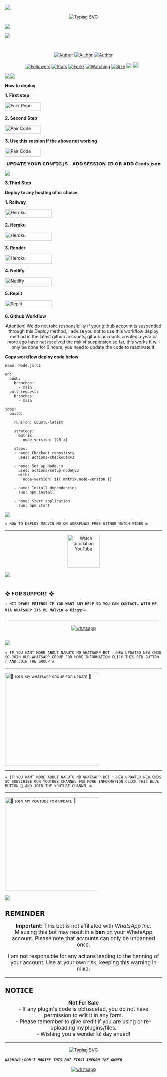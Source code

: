 <a><img src='https://i.imgur.com/HO8U7W1.jpeg'/>

</p> <p align="center">
<a href="https://git.io/typing-svg"><img src="https://readme-typing-svg.demolab.com?font=Rubik+Dirt&size=65&pause=1000&color=F72C3F&background=FF20A500&center=true&vCenter=true&width=1000&height=150&lines=NARUTO+MD;MADE+BY+DESTINY+TECH" alt="Typing SVG" /></a>

<a><img src='https://i.imgur.com/HO8U7W1.jpeg'/>

<img align="center" height="auto"
src="https://cardivo.vercel.app/api?name=MALVIN%20MD&description=🥂THE%20WORLD%20BEST%20WHATSAPP%20BOT%★%20CREATED%20BY%20MALVIN%20KING♥️&image=https://files.catbox.moe/20y1gs.jpg?v=4&backgroundColor=%23ecf0f1&github=kingmalvn&pattern=leaf&colorPattern=%23eaeaea"/>

<br>

   </p>
<p align="center">
<a href="https://github.com/kingmalvn"><img title="Author" src="https://img.shields.io/badge/kingmalvn-black?style=for-the-badge&logo=Github"></a> <a href="https://youtube.com/@malvintech2"><img title="Author" src="https://img.shields.io/badge/YOUTUBE SUBSCRIBE-red?style=for-the-badge&logo=youtube"></a> <a href="https://wa.me/263714757857"><img title="Author" src="https://img.shields.io/badge/Contact Me-black?style=for-the-badge&logo=whatsapp"></a>
<p/> 

 <p align="center">
<a href="https://github.com/kingmalvn/followers"><img title="Followers" src="https://img.shields.io/github/followers/kingmalvn?color=red&style=flat-square"></a>
<a href="https://github.com/kingmalvn/MALVIN-MD/stargazers/"><img title="Stars" src="https://img.shields.io/github/stars/kingmalvn/MALVIN-MD?color=blue&style=flat-square"></a>
<a href="https://github.com/kingmalvn/MALVIN-MD/network/members"><img title="Forks" src="https://img.shields.io/github/forks/kingmalvn/MALVIN-MD?color=blue&style=flat-square"></a>
<a href="https://github.com/kingmalvn/MALVIN-MD/watchers"><img title="Watching" src="https://img.shields.io/github/watchers/kingmalvn/MALVIN-MD?label=Watchers&color=blue&style=flat-square"></a>
<a href="https://github.com/kingmalvn/MALVIN-MD/"><img title="Size" src="https://img.shields.io/github/repo-size/kingmalvn/MALVIN-MD?style=flat-square&color=green"></a>
<a href="https://hits.seeyoufarm.com"><img src="https://hits.seeyoufarm.com/api/count/incr/badge.svg?url=https%3A%2F%2Fgithub.com%2Fkingmalvn%2FMALVIN-MD&count_bg=%2379C83D&title_bg=%23555555&icon=probot.svg&icon_color=%2300FF6D&title=hits&edge_flat=false"/></a>
<a href="https://github.com/kingmalvn/MALVIN-MD/graphs/commit-activity"><img height="20" src="https://img.shields.io/badge/Maintained%3F-yes-green.svg"></a>&nbsp;&nbsp;
</p>
<p align='center'>
    </p>
<a><img src='https://i.imgur.com/LyHic3i.gif'/></a><a><img src='https://i.imgur.com/LyHic3i.gif'/></a>



**How to deploy**

**1. First step**


<p align="left">
<a href='https://github.com/kingmalvn/MALVIN-MD/fork' target="_blank"><img alt='Fork Repo' src='https://img.shields.io/badge/-Fork Repo-blue?style=for-the-badge&logo=github&logoColor=white'/< width=115 height=28/p></a>
   
**2. Second Step**

<p align="left">
<a href='https://malvin-md-beta-pair.onrender.com/' target="_blank"><img alt='Pair Code' src='https://img.shields.io/badge/-Pair Code-green?style=for-the-badge&logo=Whatsapp&logoColor=white'/< width=115 height=28/p></a>

**3. Use this session If the above not working**

<p align="left">
<a href='https://malvin-md-beta-pair.onrender.com/' target="_blank"><img alt='Pair Code' src='https://img.shields.io/badge/-Pair Code-darkgreen?style=for-the-badge&logo=Whatsapp&logoColor=white'/< width=115 height=28/p></a>

<p align="center"> 𝗨𝗣𝗗𝗔𝗧𝗘 𝗬𝗢𝗨𝗥 𝗖𝗢𝗡𝗙𝗜𝗚.𝗝𝗦 - 𝗔𝗗𝗗 𝗦𝗘𝗦𝗦𝗜𝗢𝗡-𝗜𝗗 𝗢𝗥 𝗔𝗗𝗗 𝗖𝗿𝗲𝗱𝘀.𝗷𝘀𝗼𝗻</p>

<a><img src='https://i.imgur.com/HO8U7W1.jpeg'/>


**3.Third Step**

**Deploy to any hosting of ur choice**

**1. Railway**

<p align="left">
<a href='https://railway.app/new' target="_blank"><img alt='Heroku' src='https://img.shields.io/badge/-railway deploy-purple?style=for-the-badge&logo=railway&logoColor=white'/< width=150 height=28/p></a>
   
**2. Heroku**
   
<p align="left">
<a href='https://signup.heroku.com/' target="_blank"><img alt='Heroku' src='https://img.shields.io/badge/-heroku ‎ deploy-blue?style=for-the-badge&logo=heroku&logoColor=white'/< width=150 height=28/p></a>
   
**3. Render**

<p align="left">
<a href='https://dashboard.render.com/web/new' target="_blank"><img alt='Heroku' src='https://img.shields.io/badge/-Render deploy-black?style=for-the-badge&logo=render&logoColor=white'/< width=150 height=28/p></a>

**4. Netlify**

<p align="left">
<a href='https://app.netlify.com/' target="_blank"><img alt='Netlify' src='https://img.shields.io/badge/-Netlify Deploy-green?style=for-the-badge&logo=netlify&logoColor=white'/< width=150 height=28/p></a> 

**5. Replit**

<p align="left">
<a href='https://replit.com/~' target="_blank"><img alt='Replit' src='https://img.shields.io/badge/-Replit Deploy-red?style=for-the-badge&logo=replit&logoColor=white'/< width=150 height=28/p></a> 
   
**6. Github Workflow**


<p align="center">Attention! We do not take responsibility if your github account is suspended through this Deploy method, I advise you not to use this workflow deploy method in the latest github accounts, github accounts created a year or more ago have not received the risk of suspension so far, this works It will only be done for 6 hours, you need to update the code to reactivate it.

   
**Copy workflow deploy code below**


```
name: Node.js CI

on:
  push:
    branches:
      - main
  pull_request:
    branches:
      - main

jobs:
  build:

    runs-on: ubuntu-latest

    strategy:
      matrix:
        node-version: [20.x]

    steps:
    - name: Checkout repository
      uses: actions/checkout@v3

    - name: Set up Node.js
      uses: actions/setup-node@v3
      with:
        node-version: ${{ matrix.node-version }}

    - name: Install dependencies
      run: npm install

    - name: Start application
      run: npm start
```

<a><img src='https://i.imgur.com/LyHic3i.gif'/>

`✠ HOW TO DEPLOY MALVIN MD ON WORKFLOWS FREE GITHUB WATCH VIDEO ✠`

-------------

<p align="center">
   <a href="https://youtu.be/LedYmwOEVCc"><img src="https://i.ibb.co/71mYRh4/116-1161192-podcast-subscribe-listen-button-youtube-sign-hd-png.png" alt="Watch tutorial on YouTube" border="0"  width="105">
    </a>
</p>

<a><img src='https://i.imgur.com/LyHic3i.gif'/>


 ### <br> ❖ FOR SUPPORT ❖

**`➩ HII DEARS FRIENDS IF YOU WANT ANY HELP SO YOU CAN CONTACT↘︎ WITH ME VIA WHATSAPP ITS ME Malvin ✠ King࿐➺`**

-------

<p align="center">
  <a href="https://wa.me/+2349073081822?text=*ʜɪɪ+ᴅᴇꜱᴛɪɴʏ--+ɪ+ɴᴇᴇᴅ+ʜᴇʟᴘ!.+ɪ+ᴍᴇssᴀɢᴇᴅ+ʏᴏᴜ+ғʀᴏᴍ+NARUTO-ᴍᴅ+ʀᴇᴘᴏ!!*" target="_blank">
    <img alt="whatsapp" src="https://img.shields.io/badge/ Whatsapp -25D366?style=for-the-badge&logo=whatsapp&logoColor=white" />

<a><img src='https://i.imgur.com/LyHic3i.gif'/>  
----------    

`✠ IF YOU WANT MORE ABOUT NARUTO MD WHATSAPP BOT :-NEW UPDATED NEW CMDS SO JOIN OUR WHATSAPP GROUP FOR MORE INFORMATION CLICK THIS RED BUTTON 🔳 AND JOIN THE GROUP ✠`

---------

<a href="https://whatsapp.com/channel/0029Vazygae72WTmIGM72Q06"><img src="https://img.shields.io/badge/%F0%9F%8E%89%20ᴊᴏɪɴ%20ᴏᴜʀ%20ᴡʜᴀᴛsᴀᴘᴘ%20ᴄʜᴀɴɴᴇʟ-red" alt="🔰 ᴊᴏɪɴ ᴍʏ ᴡʜᴀᴛsᴀᴘᴘ ɢʀᴏᴜᴘ ғᴏʀ ᴜᴘᴅᴀᴛᴇ 🔰" width="300"></a>

-----------

`✠ IF YOU WANT MORE ABOUT NARUTO MD WHATSAPP BOT :-NEW UPDATED NEW CMDS SO SUBSCRIBE OUR YOUTUBE CHANNEL FOR MORE INFORMATION CLICK THIS BLUE BUTTON 🔳 AND JOIN THE YOUTUBE CHANNEL ✠`

----------

<a href="https://youtube.com/@malvintech2"><img src="https://img.shields.io/badge/%F0%9F%8E%89%20ᴊᴏɪɴ%20ᴏᴜʀ%20ʏᴏᴜᴛᴜʙᴇ%20ᴄʜᴀɴɴᴇʟ-blue" alt="🔰 ᴊᴏɪɴ ᴍʏ ʏᴏᴜᴛᴜʙᴇ ғᴏʀ ᴜᴘᴅᴀᴛᴇ 🔰" width="300"></a>

<a><img src='https://i.imgur.com/LyHic3i.gif'/>

<h2 align="left">𝗥𝗘𝗠𝗜𝗡𝗗𝗘𝗥</h2>
<p style="text-align: center; font-size: 1.2em;">
  <strong>Important:</strong> This bot is not affiliated with <em>WhatsApp Inc.</em> 
  Misusing this bot may result in a <strong>ban</strong> on your WhatsApp account. 
  Please note that accounts can only be unbanned once.
</p>
<p style="text-align: center; font-size: 1.2em;">
  I am not responsible for any actions leading to the banning of your account. 
  Use at your own risk, keeping this warning in mind.
</p>

***
<h2 align="left">𝗡𝗢𝗧𝗜𝗖𝗘</h2>
<p style="text-align: center; font-size: 1.2em;">
  <strong>Not For Sale</strong><br>
  - If any plugin's code is obfuscated, you do not have permission to edit it in any form.<br>
  - Please remember to give credit if you are using or re-uploading my plugins/files.<br>
  - Wishing you a wonderful day ahead! 
</p>
    
***

</div>



</p> <p align="center">
<a href="https://git.io/typing-svg"><img src="https://readme-typing-svg.demolab.com?font=Rubik+Dirt&size=65&pause=1000&color=F89C75F&background=FF20A500&center=true&vCenter=true&width=1000&height=150&lines=THANK+YOU;FOR+USIN+NARUTO+MD" alt="Typing SVG" /></a>


***`WARNING` : `DON'T MODIFY THIS BOT FIRST INFORM THE OWNER`***

<p align="center">
  <a href="https://wa.me/+2349073081822?text=*ʜɪɪ+DESTINY--+ɪ+ɴᴇᴇᴅ+ʜᴇʟᴘ!.+ɪ+ᴍᴇssᴀɢᴇᴅ+ʏᴏᴜ+ғʀᴏᴍ+ᴅᴇꜱᴛɪɴʏ-ᴍᴅ+ʀᴇᴘᴏ!!*" target="_blank">
    <img alt="whatsapp" src="https://img.shields.io/badge/ Whatsapp -black?style=for-the-badge&logo=whatsapp&logoColor=white" />

